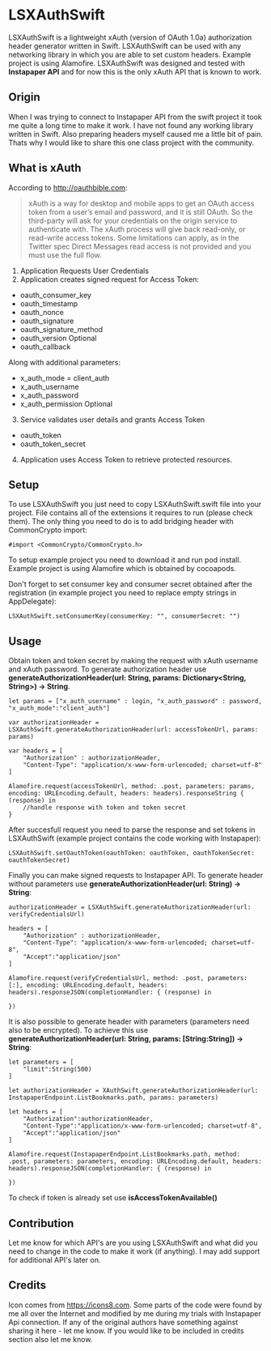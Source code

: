 # LSXAuthSwift

LSXAuthSwift is a lightweight xAuth (version of OAuth 1.0a) authorization header generator written in Swift. LSXAuthSwift can be used with any networking library in which you are able to set custom headers. Example project is using Alamofire. LSXAuthSwift was designed and tested with **Instapaper API** and for now this is the only xAuth API that is known to work. 

## Origin

When I was trying to connect to Instapaper API from the swift project it took me quite a long time to make it work. I have not found any working library written in Swift. Also preparing headers myself caused me a little bit of pain. Thats why I would like to share this one class project with the community.

## What is xAuth

According to http://oauthbible.com:

> xAuth is a way for desktop and mobile apps to get an OAuth access token from a user’s email and password, and it is still OAuth. So the third-party will ask for your credentials on the origin service to authenticate with.
The xAuth process will give back read-only, or read-write access tokens. Some limitations can apply, as in the Twitter spec Direct Messages read access is not provided and you must use the full flow.

1. Application Requests User Credentials
2. Application creates signed request for Access Token:
* oauth_consumer_key
* oauth_timestamp
* oauth_nonce
* oauth_signature
* oauth_signature_method
* oauth_version Optional
* oauth_callback

Along with additional parameters:
* x_auth_mode = client_auth
* x_auth_username
* x_auth_password
* x_auth_permission Optional
3. Service validates user details and grants Access Token
* oauth_token
* oauth_token_secret
4. Application uses Access Token to retrieve protected resources.

## Setup

To use LSXAuthSwift you just need to copy LSXAuthSwift.swift file into your project. File contains all of the extensions it requires to run (please check them). The only thing you need to do is to add bridging header with CommonCrypto import:

	#import <CommonCrypto/CommonCrypto.h>

To setup example project you need to download it and run pod install. Example project is using Alamofire which is obtained by cocoapods. 

Don't forget to set consumer key and consumer secret obtained after the registration (in example project you need to replace empty strings in AppDelegate):

	LSXAuthSwift.setConsumerKey(consumerKey: "", consumerSecret: "")

## Usage
	
Obtain token and token secret by making the request with xAuth username and xAuth password. To generate authorization header use **generateAuthorizationHeader(url: String, params: Dictionary<String, String>) -> String**.

	let params = ["x_auth_username" : login, "x_auth_password" : password, "x_auth_mode":"client_auth"]
            
	var authorizationHeader = LSXAuthSwift.generateAuthorizationHeader(url: accessTokenUrl, params: params)
            
	var headers = [
		"Authorization" : authorizationHeader,
		"Content-Type": "application/x-www-form-urlencoded; charset=utf-8"
	]
            
	Alamofire.request(accessTokenUrl, method: .post, parameters: params, encoding: URLEncoding.default, headers: headers).responseString { (response) in
		//handle response with token and token secret
	}

After succesfull request you need to parse the response and set tokens in LSXAuthSwift (example project contains the code working with Instapaper):

	LSXAuthSwift.setOauthToken(oauthToken: oauthToken, oauthTokenSecret: oauthTokenSecret)
	
Finally you can make signed requests to Instapaper API. To generate header without parameters use **generateAuthorizationHeader(url: String) -> String**:

	authorizationHeader = LSXAuthSwift.generateAuthorizationHeader(url: verifyCredentialsUrl)
                    
	headers = [
		"Authorization" : authorizationHeader,
		"Content-Type": "application/x-www-form-urlencoded; charset=utf-8",
		"Accept":"application/json"
	]
                    
	Alamofire.request(verifyCredentialsUrl, method: .post, parameters: [:], encoding: URLEncoding.default, headers: headers).responseJSON(completionHandler: { (response) in 
	
	})
	
It is also possible to generate header with parameters (parameters need also to be encrypted). To achieve this use **generateAuthorizationHeader(url: String, params: [String:String]) -> String**:
	
	let parameters = [
		"limit":String(500)
	]
        
	let authorizationHeader = XAuthSwift.generateAuthorizationHeader(url: InstapaperEndpoint.ListBookmarks.path, params: parameters)
        
	let headers = [
		"Authorization":authorizationHeader,
		"Content-Type":"application/x-www-form-urlencoded; charset=utf-8",
		"Accept":"application/json"
	]
        
	Alamofire.request(InstapaperEndpoint.ListBookmarks.path, method: .post, parameters: parameters, encoding: URLEncoding.default, headers: headers).responseJSON(completionHandler: { (response) in 
	
	})
	
To check if token is already set use **isAccessTokenAvailable()**
	
## Contribution

Let me know for which API's are you using LSXAuthSwift and what did you need to change in the code to make it work (if anything). I may add support for additional API's later on. 

## Credits

Icon comes from https://icons8.com. Some parts of the code were found by me all over the Internet and modified by me during my trials with Instapaper Api connection. If any of the original authors have something against sharing it here - let me know. If you would like to be included in credits section also let me know. 
	

